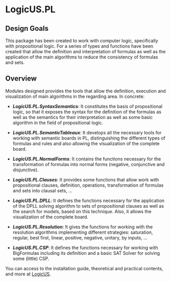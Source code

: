 # LogicUS.PL

## Design Goals

This package has been created to work with computer logic, specifically with propositional logic. For a series of types and functions have been created that allow the definition and interpretation of formulas as well as the application of the main algorithms to reduce the consistency of formulas and sets.

## Overview

Modules designed provides the tools that allow the definition, execution and visualization of main algorithms in the regarding area. In concrete:

- **_LogicUS.PL.SyntaxSemantics_**: It constitutes the basis of propositional logic, so that it exposes the syntax for the definition of the formulas as well as the semantics for their interpretation as well as some basic algorithm in the field of propositional logic.

- **_LogicUS.PL.SemanticTableaux_**: It develops all the necessary tools for working with semantic boards in PL, distinguishing the different types of formulas and rules and also allowing the visualization of the complete board.

- **_LogicUS.PL.NormalForms_**: It contains the functions necessary for the transformation of formulas into normal forms (negative, conjunctive and disjunctive).

- **_LogicUS.PL.Clauses_**: It provides some functions that allow work with propositional clauses, definition, operations, transformation of formulas and sets into clausal sets, ...

- **_LogicUS.PL.DPLL_**: It defines the functions necessary for the application of the DPLL solving algorithm to sets of propositional clauses as well as the search for models, based on this technique. Also, it allows the visualization of the complete board.

- **_LogicUS.PL.Resolution_**: It gives the functions for working with the resolution algorithms implementing different strategies: saturation, regular, best first, linear, positive, negative, unitary, by inputs, ...

- **_LogicUS.PL.CSP_**: It defines the functions necessary for working with BigFormulas including its definition and a basic SAT Solver for solving some (little) CSP.

You can access to the installation guide, theoretical and practical contents, and more at [LogicUS](https://ramgonvictor.wixsite.com/logicus).
